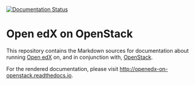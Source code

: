 [![Documentation Status](https://readthedocs.org/projects/openedx-on-openstack/badge/?version=latest)](http://openedx-on-openstack.readthedocs.io/en/latest/?badge=latest)

# Open edX on OpenStack

This repository contains the Markdown sources for documentation about
running [Open edX](http://open.edx.org) on, and in conjunction with,
[OpenStack](http://www.openstack.org).

For the rendered documentation, please visit
<http://openedx-on-openstack.readthedocs.io>.
